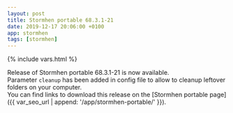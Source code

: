 ```yaml
---
layout: post
title: Stormhen portable 68.3.1-21
date: 2019-12-17 20:06:00 +0100
app: stormhen
tags: [stormhen]
---
```

{% include vars.html %}

Release of Stormhen portable 68.3.1-21 is now available.<br />
Parameter `cleanup` has been added in config file to allow to cleanup leftover folders on your computer.<br />
You can find links to download this release on the [Stormhen portable page]({{ var_seo_url | append: '/app/stormhen-portable/' }}).